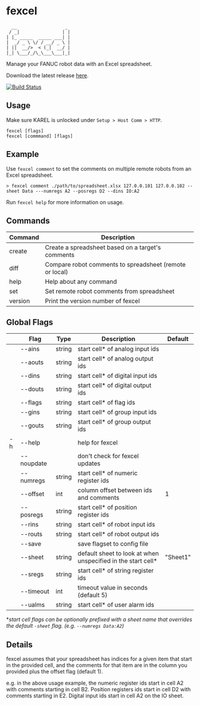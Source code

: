 # fexcel

      __                  _
     / _|                | |
    | |_ _____  _____ ___| |
    |  _/ _ \ \/ / __/ _ \ |
    | ||  __/>  < (_|  __/ |
    |_| \___/_/\_\___\___|_|


Manage your FANUC robot data with an Excel spreadsheet.

Download the latest release [here](https://github.com/onerobotics/fexcel/releases/latest).

[![Build Status](https://travis-ci.org/onerobotics/fexcel.svg "Travis CI status")](https://travis-ci.org/onerobotics/fexcel)

## Usage

Make sure KAREL is unlocked under `Setup > Host Comm > HTTP`.

    fexcel [flags]
    fexcel [commmand] [flags]

## Example

Use `fexcel comment` to set the comments on multiple remote robots
from an Excel spreadsheet.

    > fexcel comment ./path/to/spreadsheet.xlsx 127.0.0.101 127.0.0.102 --sheet Data ---numregs A2 --posregs D2 --dins IO:A2

Run `fexcel help` for more information on usage.

## Commands

| Command | Description |
| ------- | ----------- |
| create  | Create a spreadsheet based on a target's comments |
| diff    | Compare robot comments to spreadsheet (remote or local) |
| help    | Help about any command |
| set     | Set remote robot comments from spreadsheet    |
| version | Print the version number of fexcel |

## Global Flags

|   | Flag       | Type   | Description | Default |
| - | ---------- | ----   | ----------- | ------- |
|   | --ains     | string | start cell* of analog input ids | |
|   | --aouts    | string | start cell* of analog output ids | |
|   | --dins     | string | start cell* of digital input ids | |
|   | --douts    | string | start cell* of digital output ids | |
|   | --flags    | string | start cell* of flag ids | |
|   | --gins     | string | start cell* of group input ids | |
|   | --gouts    | string | start cell* of group output ids | |
| -h| --help     |        | help for fexcel | |
|   | --noupdate |        | don't check for fexcel updates | |
|   | --numregs  | string | start cell* of numeric register ids | |
|   | --offset   | int    | column offset between ids and comments | 1 |
|   | --posregs  | string | start cell* of position register ids | |
|   | --rins     | string | start cell* of robot input ids | |
|   | --routs    | string | start cell* of robot output ids | |
|   | --save     |        | save flagset to config file | |
|   | --sheet    | string | default sheet to look at when unspecified in the start cell* | "Sheet1" |
|   | --sregs    | string | start cell* of string register ids | |
|   | --timeout  | int    | timeout value in seconds (default 5) |
|   | --ualms    | string | start cell* of user alarm ids | |

\**start cell flags can be optionally prefixed with a sheet name that
overrides the default `-sheet` flag. (e.g. `--numregs Data:A2`)*

## Details

fexcel assumes that your spreadsheet has indices for a given item that start
in the provided cell, and the comments for that item are in the column you
provided plus the offset flag (default 1).

e.g. in the above usage example, the numeric register ids start in cell A2 with
comments starting in cell B2. Position registers ids start in cell D2 with
comments starting in E2. Digital input ids start in cell A2 on the IO sheet.
